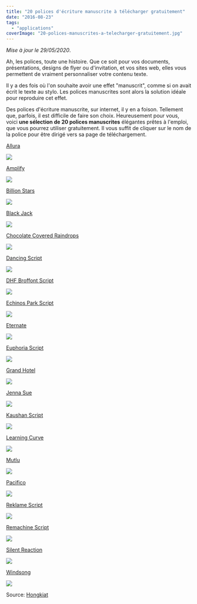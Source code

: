 ```yaml
---
title: "20 polices d'écriture manuscrite à télécharger gratuitement"
date: "2016-08-23"
tags:
  - "applications"
coverImage: "20-polices-manuscrites-a-telecharger-gratuitement.jpg"
---
```


_Mise à jour le 29/05/2020_.

Ah, les polices, toute une histoire. Que ce soit pour vos documents, présentations, designs de flyer ou d'invitation, et vos sites web, elles vous permettent de vraiment personnaliser votre contenu texte.

Il y a des fois où l'on souhaite avoir une effet "manuscrit", comme si on avait écrit le texte au stylo. Les polices manuscrites sont alors la solution idéale pour reproduire cet effet.

<!--more-->

Des polices d'écriture manuscrite, sur internet, il y en a foison. Tellement que, parfois, il est difficile de faire son choix. Heureusement pour vous, voici **une sélection de 20 polices manuscrites** élégantes prêtes à l'emploi, que vous pourrez utiliser gratuitement. Il vous suffit de cliquer sur le nom de la police pour être dirigé vers sa page de téléchargement.

[Allura](http://www.fontsquirrel.com/fonts/allura)

![](images/CleanShot-2020-05-29-at-13.20.45.png)

[Amplify](http://www.dafont.com/fr/amplify.font)

![](images/amplify.png)

[Billion Stars](http://www.fontspace.com/m%C3%A5ns-greb%C3%A4ck/billion-stars-personal-use)

![](images/image.png)

[Black Jack](http://www.fontsquirrel.com/fonts/BlackJack)

![](images/CleanShot-2020-05-29-at-13.38.36.png)

[Chocolate Covered Raindrops](http://www.fontspace.com/bythebutterfly/chocolate-covered-raindrops)

![](images/image-1.png)

[Dancing Script](http://www.fontsquirrel.com/fonts/dancing-script-ot)

![](images/CleanShot-2020-05-29-at-15.21.04.png)

[DHF Broffont Script](http://www.fontspace.com/dexsar-harry-anugrah/dhf-broffont-script)

![](images/image-2.png)

[Echinos Park Script](http://www.fontspace.com/m%C3%A5ns-greb%C3%A4ck/echinos-park-script-personal-us)

![](images/image-3.png)

[Eternate](https://www.dafont.com/fr/eternate.font?text=eternate)

![](images/image-7.png)

[Euphoria Script](http://www.fontsquirrel.com/fonts/euphoria-script)

![](images/CleanShot-2020-05-29-at-15.25.40.png)

[Grand Hotel](http://www.fontsquirrel.com/fonts/grand-hotel)

![](images/CleanShot-2020-05-29-at-15.26.00.png)

[Jenna Sue](http://www.dafont.com/jenna-sue.font)

![](images/image-4.png)

[Kaushan Script](http://www.fontsquirrel.com/fonts/kaushan-script)

![](images/CleanShot-2020-05-29-at-15.28.29.png)

[Learning Curve](http://www.dafont.com/learning-curve.font)

![](images/CleanShot-2020-05-29-at-15.29.08.png)

[Mutlu](http://www.fontsquirrel.com/fonts/Mutlu)

![](images/CleanShot-2020-05-29-at-15.29.35.png)

[Pacifico](http://www.fontsquirrel.com/fonts/pacifico)

![](images/CleanShot-2020-05-29-at-15.29.51.png)

[Reklame Script](http://www.fontsquirrel.com/fonts/reklame-script)

![](images/CleanShot-2020-05-29-at-15.30.09.png)

[Remachine Script](http://www.fontspace.com/m%C3%A5ns-greb%C3%A4ck/remachine-script-personal-use)

![](images/image-5.png)

[Silent Reaction](http://www.fontspace.com/jonathan-s-harris/silent-reaction)

![](images/image-6.png)

[Windsong](http://www.dafont.com/windsong.font)

![](images/CleanShot-2020-05-29-at-15.31.08.png)

Source: [Hongkiat](http://www.hongkiat.com/blog/free-script-fonts/)
